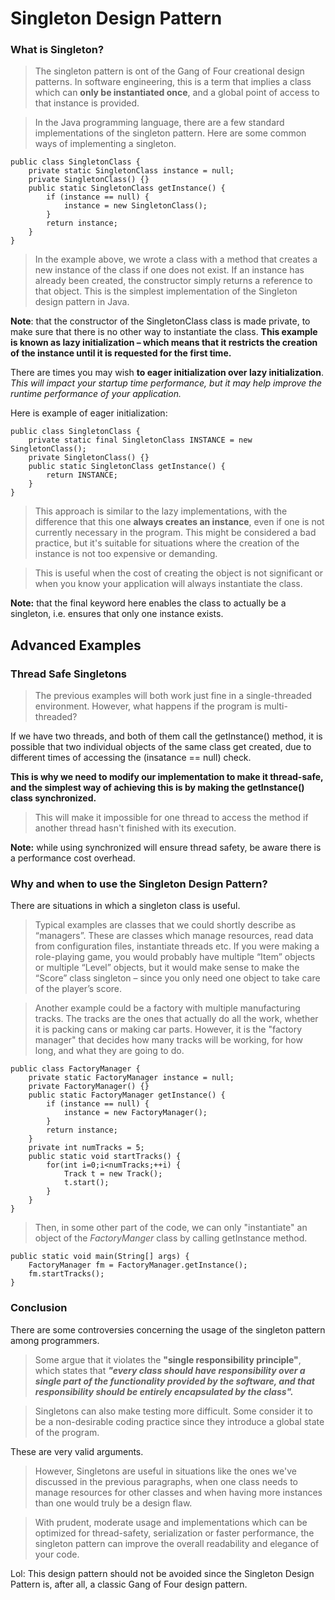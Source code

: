 # Singleton Design Pattern

### What is Singleton?

> The singleton pattern is ont of the Gang of Four creational design patterns. In software engineering, this is a term that implies a class which can **only be instantiated once**, and a global point of access to that instance is provided.

> In the Java programming language, there are a few standard implementations of the singleton pattern. Here are some common ways of implementing a singleton.

    public class SingletonClass {
        private static SingletonClass instance = null;
        private SingletonClass() {}
        public static SingletonClass getInstance() {
            if (instance == null) {
                instance = new SingletonClass();
            }
            return instance;
        }
    }

> In the example above, we wrote a class with a method that creates a new instance of the class if one does not exist. If an instance has already been created, the constructor simply returns a reference to that object. This is the simplest implementation of the Singleton design pattern in Java.

**Note**: that the constructor of the SingletonClass class is made private, to make sure that there is no other way to instantiate the class.
**This example is known as lazy initialization – which means that it restricts the creation of the instance until it is requested for the first time.**

There are times you may wish **to eager initialization over lazy initialization**. _This will impact your startup time performance, but it may help improve the runtime performance of your application._

Here is example of eager initialization:

    public class SingletonClass {
        private static final SingletonClass INSTANCE = new SingletonClass();
        private SingletonClass() {}
        public static SingletonClass getInstance() {
            return INSTANCE;
        }
    }

> This approach is similar to the lazy implementations, with the difference that this one **always creates an instance**, even if one is not currently necessary in the program. This might be considered a bad practice, but it's suitable for situations where the creation of the instance is not too expensive or demanding.

> This is useful when the cost of creating the object is not significant or when you know your application will always instantiate the class.

**Note:** that the final keyword here enables the class to actually be a singleton, i.e. ensures that only one instance exists.

## Advanced Examples

### Thread Safe Singletons

> The previous examples will both work just fine in a single-threaded environment. However, what happens if the program is multi-threaded?

If we have two threads, and both of them call the getInstance() method, it is possible that two individual objects of the same class get created, due to different times of accessing the (insatance == null) check.

**This is why we need to modify our implementation to make it thread-safe, and the simplest way of achieving this is by making the getInstance() class synchronized.**

> This will make it impossible for one thread to access the method if another thread hasn't finished with its execution.

**Note:** while using synchronized will ensure thread safety, be aware there is a performance cost overhead.

### Why and when to use the Singleton Design Pattern?

There are situations in which a singleton class is useful.

> Typical examples are classes that we could shortly describe as “managers”. These are classes which manage resources, read data from configuration files, instantiate threads etc. If you were making a role-playing game, you would probably have multiple “Item” objects or multiple “Level” objects, but it would make sense to make the “Score” class singleton – since you only need one object to take care of the player’s score.

> Another example could be a factory with multiple manufacturing tracks. The tracks are the ones that actually do all the work, whether it is packing cans or making car parts. However, it is the "factory manager" that decides how many tracks will be working, for how long, and what they are going to do.

    public class FactoryManager {
        private static FactoryManager instance = null;
        private FactoryManager() {}
        public static FactoryManager getInstance() {
            if (instance == null) {
                instance = new FactoryManager();
            }
            return instance;
        }
        private int numTracks = 5;
        public static void startTracks() {
            for(int i=0;i<numTracks;++i) {
                Track t = new Track();
                t.start();
            }
        }
    }

> Then, in some other part of the code, we can only "instantiate" an object of the _FactoryManger_ class by calling getInstance method.

    public static void main(String[] args) {
        FactoryManager fm = FactoryManager.getInstance();
        fm.startTracks();
    }

### Conclusion

There are some controversies concerning the usage of the singleton pattern among programmers.

> Some argue that it violates the **"single responsibility principle"**, which states that **_"every class should have responsibility over a single part of the functionality provided by the software, and that responsibility should be entirely encapsulated by the class"._**

> Singletons can also make testing more difficult. Some consider it to be a non-desirable coding practice since they introduce a global state of the program.

These are very valid arguments.

> However, Singletons are useful in situations like the ones we've discussed in the previous paragraphs, when one class needs to manage resources for other classes and when having more instances than one would truly be a design flaw.

> With prudent, moderate usage and implementations which can be optimized for thread-safety, serialization or faster performance, the singleton pattern can improve the overall readability and elegance of your code.

Lol: This design pattern should not be avoided since the Singleton Design Pattern is, after all, a classic Gang of Four design pattern.
